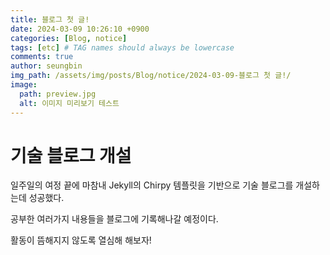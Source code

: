 ```yaml
---
title: 블로그 첫 글!
date: 2024-03-09 10:26:10 +0900
categories: [Blog, notice]
tags: [etc] # TAG names should always be lowercase
comments: true
author: seungbin
img_path: /assets/img/posts/Blog/notice/2024-03-09-블로그 첫 글!/
image:
  path: preview.jpg
  alt: 이미지 미리보기 테스트
---
```


# 기술 블로그 개설

일주일의 여정 끝에 마참내 Jekyll의 Chirpy 템플릿을 기반으로 기술 블로그를 개설하는데 성공했다.

공부한 여러가지 내용들을 블로그에 기록해나갈 예정이다.

활동이 뜸해지지 않도록 열심해 해보자!

